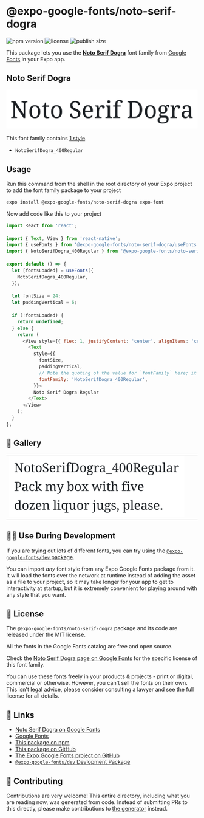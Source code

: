 # @expo-google-fonts/noto-serif-dogra

![npm version](https://flat.badgen.net/npm/v/@expo-google-fonts/noto-serif-dogra)
![license](https://flat.badgen.net/github/license/expo/google-fonts)
![publish size](https://flat.badgen.net/packagephobia/install/@expo-google-fonts/noto-serif-dogra)

This package lets you use the [**Noto Serif Dogra**](https://fonts.google.com/specimen/Noto+Serif+Dogra) font family from [Google Fonts](https://fonts.google.com/) in your Expo app.

## Noto Serif Dogra

![Noto Serif Dogra](./font-family.png)

This font family contains [1 style](#-gallery).

- `NotoSerifDogra_400Regular`

## Usage

Run this command from the shell in the root directory of your Expo project to add the font family package to your project
```sh
expo install @expo-google-fonts/noto-serif-dogra expo-font
```

Now add code like this to your project
```js
import React from 'react';

import { Text, View } from 'react-native';
import { useFonts } from '@expo-google-fonts/noto-serif-dogra/useFonts';
import { NotoSerifDogra_400Regular } from '@expo-google-fonts/noto-serif-dogra/400Regular';

export default () => {
  let [fontsLoaded] = useFonts({
    NotoSerifDogra_400Regular,
  });

  let fontSize = 24;
  let paddingVertical = 6;

  if (!fontsLoaded) {
    return undefined;
  } else {
    return (
      <View style={{ flex: 1, justifyContent: 'center', alignItems: 'center' }}>
        <Text
          style={{
            fontSize,
            paddingVertical,
            // Note the quoting of the value for `fontFamily` here; it expects a string!
            fontFamily: 'NotoSerifDogra_400Regular',
          }}>
          Noto Serif Dogra Regular
        </Text>
      </View>
    );
  }
};

```

## 🔡 Gallery


||||
|-|-|-|
|![NotoSerifDogra_400Regular](./NotoSerifDogra_400Regular.ttf.png)||||


## 👩‍💻 Use During Development

If you are trying out lots of different fonts, you can try using the [`@expo-google-fonts/dev` package](https://github.com/expo/google-fonts/tree/master/font-packages/dev#readme).

You can import *any* font style from any Expo Google Fonts package from it. It will load the fonts
over the network at runtime instead of adding the asset as a file to your project, so it may take longer
for your app to get to interactivity at startup, but it is extremely convenient
for playing around with any style that you want.

## 📖 License

The `@expo-google-fonts/noto-serif-dogra` package and its code are released under the MIT license.

All the fonts in the Google Fonts catalog are free and open source.

Check the [Noto Serif Dogra page on Google Fonts](https://fonts.google.com/specimen/Noto+Serif+Dogra) for the specific license of this font family.

You can use these fonts freely in your products & projects - print or digital, commercial or otherwise. However, you can't sell the fonts on their own. This isn't legal advice, please consider consulting a lawyer and see the full license for all details.

## 🔗 Links

- [Noto Serif Dogra on Google Fonts](https://fonts.google.com/specimen/Noto+Serif+Dogra)
- [Google Fonts](https://fonts.google.com/)
- [This package on npm](https://www.npmjs.com/package/@expo-google-fonts/noto-serif-dogra)
- [This package on GitHub](https://github.com/expo/google-fonts/tree/master/font-packages/noto-serif-dogra)
- [The Expo Google Fonts project on GitHub](https://github.com/expo/google-fonts)
- [`@expo-google-fonts/dev` Devlopment Package](https://github.com/expo/google-fonts/tree/master/font-packages/dev)

## 🤝 Contributing

Contributions are very welcome! This entire directory, including what you are reading now, was generated from code. Instead of submitting PRs to this directly, please make contributions to [the generator](https://github.com/expo/google-fonts/tree/master/packages/generator) instead.
